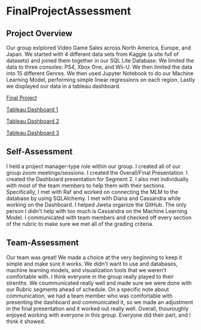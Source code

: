 # FinalProjectAssessment

## Project Overview

Our group exlplored Video Game Sales across North America, Europe, and Japan. We started with 4 different data sets from Kaggle (a site full of datasets) and joined them together in our SQL Lite Database. We limited the data to three consoles: PS4, Xbox One, and Wii-U. We then limited the data into 15 different Genres. We then used Jupyter Notebook to do our Machine Learning Model, performing simple linear regressions on each region. Lastly we displayed our data in a tableau dashboard.

[Final Project](https://github.com/jwetapatel/VideoGameSalesAnalysis_based-on-Genre-vs-Region.git)

[Tableau Dashboard 1](https://public.tableau.com/authoring/VideoGamesSalesAnalysis-GroupGenreYear/Dashboard12#1)

[Tableau Dashboard 2](https://public.tableau.com/authoring/VideoGamesSalesAnalysis-GroupSales/Dashboard1#1)

[Tableau Dashboard 3](https://public.tableau.com/app/profile/diana.villarreal1441/viz/VideoGamesSalesAnalysis-Group4TopGames/Dashboard13?publish=yes)

## Self-Assessment

I held a project manager-type role within our group. I created all of our group zoom meetings/sessions. I created the Overall/Final Presentation. I created the Dashboard presentation for Segment 2. I also met individually with most of the team members to help them with their sections. Specifically, I met with Raf and worked on connecting the MLM to the database by using SQLAlchemy. I met with Diana and Cassandra while working on the Dashboard. I helped Jweta organize the GitHub. The only person I didn't help with too much is Cassandra on the Machine Learning Model. I communicated with team members and checked off every section of the rubric to make sure we met all of the grading criteria.

## Team-Assessment

Our team was great! We made a choice at the very beginning to keep it simple and make sure it works. We didn't want to use and databases, machine learning models, and visualization tools that we weren't comfortable with. I think everyone in the group really played to their strenths. We coummunicated really well and made sure we were done with our Rubric segments ahead of schedule. On a specific note about communication, we had a team member who was comfortable with presenting the dashboard and communicated it, so we made an adjustment in the final presentation and it worked out really well. Overall, thouroughly enjoyed working with everyone in this group. Everyone did their part, and I think it showed.
